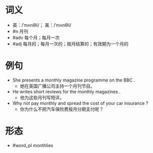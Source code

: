 # 词义
- 英：/ˈmʌnθli/； 美：/ˈmʌnθli/
- #n 月刊
- #adv 每个月；每月一次
- #adj 每月的；每月一次的；按月结算的；有效期为一个月的
# 例句
- She presents a monthly magazine programme on the BBC .
	- 她在英国广播公司主持一个月刊节目。
- He writes short reviews for the monthly magazines .
	- 他为这些月刊写短评。
- Why not pay monthly and spread the cost of your car insurance ?
	- 你为什么不把汽车保险费按月分期支付呢？
# 形态
- #word_pl monthlies
